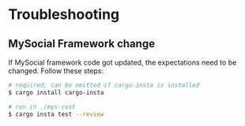 # Troubleshooting

## MySocial Framework change

If MySocial framework code got updated, the expectations need to be changed. Follow these steps:

```bash
# required; can be omitted if cargo-insta is installed
$ cargo install cargo-insta

# run in ./mys-cost
$ cargo insta test --review
```
